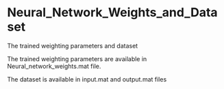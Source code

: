 # Neural_Network_Weights_and_Dataset
The trained weighting parameters and dataset 

The trained weighting parameters are available in Neural_network_weights.mat file.

The dataset is available in input.mat and output.mat files 
